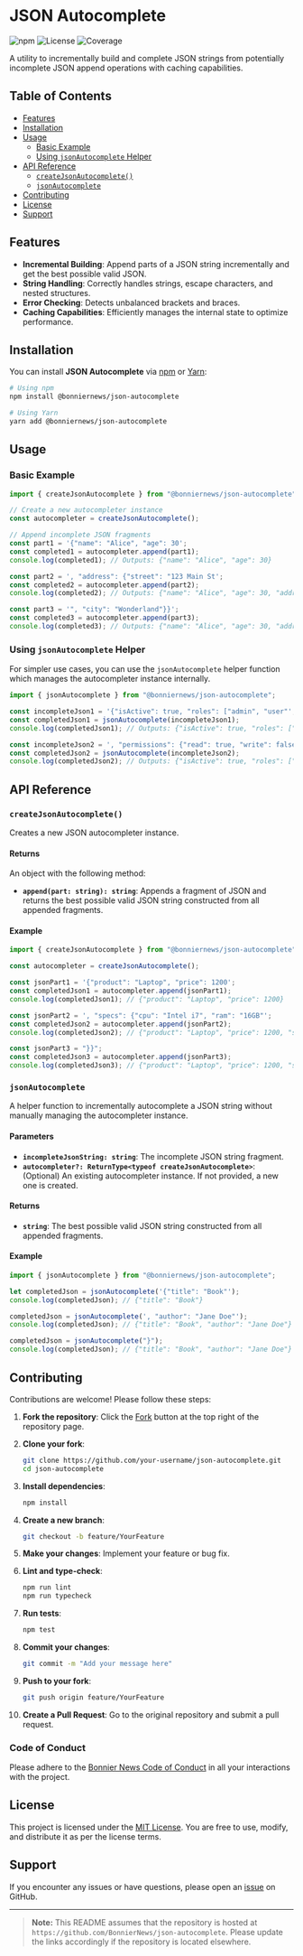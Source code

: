 # JSON Autocomplete

![npm](https://img.shields.io/npm/v/@bonniernews/json-autocomplete)
![License](https://img.shields.io/npm/l/@bonniernews/json-autocomplete)
![Coverage](https://img.shields.io/badge/coverage-100%25-brightgreen)

A utility to incrementally build and complete JSON strings from potentially incomplete JSON append operations with caching capabilities.

## Table of Contents

- [Features](#features)
- [Installation](#installation)
- [Usage](#usage)
  - [Basic Example](#basic-example)
  - [Using `jsonAutocomplete` Helper](#using-jsonautocomplete-helper)
- [API Reference](#api-reference)
  - [`createJsonAutocomplete()`](#createjsonautocomplete)
  - [`jsonAutocomplete`](#jsonautocomplete)
- [Contributing](#contributing)
- [License](#license)
- [Support](#support)

## Features

- **Incremental Building**: Append parts of a JSON string incrementally and get the best possible valid JSON.
- **String Handling**: Correctly handles strings, escape characters, and nested structures.
- **Error Checking**: Detects unbalanced brackets and braces.
- **Caching Capabilities**: Efficiently manages the internal state to optimize performance.

## Installation

You can install **JSON Autocomplete** via [npm](https://www.npmjs.com/) or [Yarn](https://yarnpkg.com/):

```bash
# Using npm
npm install @bonniernews/json-autocomplete

# Using Yarn
yarn add @bonniernews/json-autocomplete
```

## Usage

### Basic Example

```typescript
import { createJsonAutocomplete } from "@bonniernews/json-autocomplete";

// Create a new autocompleter instance
const autocompleter = createJsonAutocomplete();

// Append incomplete JSON fragments
const part1 = '{"name": "Alice", "age": 30';
const completed1 = autocompleter.append(part1);
console.log(completed1); // Outputs: {"name": "Alice", "age": 30}

const part2 = ', "address": {"street": "123 Main St';
const completed2 = autocompleter.append(part2);
console.log(completed2); // Outputs: {"name": "Alice", "age": 30, "address": {"street": "123 Main St"}}

const part3 = '", "city": "Wonderland"}}';
const completed3 = autocompleter.append(part3);
console.log(completed3); // Outputs: {"name": "Alice", "age": 30, "address": {"street": "123 Main St", "city": "Wonderland"}}
```

### Using `jsonAutocomplete` Helper

For simpler use cases, you can use the `jsonAutocomplete` helper function which manages the autocompleter instance internally.

```typescript
import { jsonAutocomplete } from "@bonniernews/json-autocomplete";

const incompleteJson1 = '{"isActive": true, "roles": ["admin", "user"';
const completedJson1 = jsonAutocomplete(incompleteJson1);
console.log(completedJson1); // Outputs: {"isActive": true, "roles": ["admin", "user"]}

const incompleteJson2 = ', "permissions": {"read": true, "write": false';
const completedJson2 = jsonAutocomplete(incompleteJson2);
console.log(completedJson2); // Outputs: {"isActive": true, "roles": ["admin", "user"], "permissions": {"read": true, "write": false}}
```

## API Reference

### `createJsonAutocomplete()`

Creates a new JSON autocompleter instance.

#### Returns

An object with the following method:

- **`append(part: string): string`**: Appends a fragment of JSON and returns the best possible valid JSON string constructed from all appended fragments.

#### Example

```typescript
import { createJsonAutocomplete } from "@bonniernews/json-autocomplete";

const autocompleter = createJsonAutocomplete();

const jsonPart1 = '{"product": "Laptop", "price": 1200';
const completedJson1 = autocompleter.append(jsonPart1);
console.log(completedJson1); // {"product": "Laptop", "price": 1200}

const jsonPart2 = ', "specs": {"cpu": "Intel i7", "ram": "16GB"';
const completedJson2 = autocompleter.append(jsonPart2);
console.log(completedJson2); // {"product": "Laptop", "price": 1200, "specs": {"cpu": "Intel i7", "ram": "16GB"}}

const jsonPart3 = "}}";
const completedJson3 = autocompleter.append(jsonPart3);
console.log(completedJson3); // {"product": "Laptop", "price": 1200, "specs": {"cpu": "Intel i7", "ram": "16GB"}}
```

### `jsonAutocomplete`

A helper function to incrementally autocomplete a JSON string without manually managing the autocompleter instance.

#### Parameters

- **`incompleteJsonString: string`**: The incomplete JSON string fragment.
- **`autocompleter?: ReturnType<typeof createJsonAutocomplete>`**: (Optional) An existing autocompleter instance. If not provided, a new one is created.

#### Returns

- **`string`**: The best possible valid JSON string constructed from all appended fragments.

#### Example

```typescript
import { jsonAutocomplete } from "@bonniernews/json-autocomplete";

let completedJson = jsonAutocomplete('{"title": "Book"');
console.log(completedJson); // {"title": "Book"}

completedJson = jsonAutocomplete(', "author": "Jane Doe"');
console.log(completedJson); // {"title": "Book", "author": "Jane Doe"}

completedJson = jsonAutocomplete("}");
console.log(completedJson); // {"title": "Book", "author": "Jane Doe"}
```

## Contributing

Contributions are welcome! Please follow these steps:

1. **Fork the repository**: Click the [Fork](https://github.com/BonnierNews/json-autocomplete/fork) button at the top right of the repository page.
2. **Clone your fork**:

   ```bash
   git clone https://github.com/your-username/json-autocomplete.git
   cd json-autocomplete
   ```

3. **Install dependencies**:

   ```bash
   npm install
   ```

4. **Create a new branch**:

   ```bash
   git checkout -b feature/YourFeature
   ```

5. **Make your changes**: Implement your feature or bug fix.
6. **Lint and type-check**:

   ```bash
   npm run lint
   npm run typecheck
   ```

7. **Run tests**:

   ```bash
   npm test
   ```

8. **Commit your changes**:

   ```bash
   git commit -m "Add your message here"
   ```

9. **Push to your fork**:

   ```bash
   git push origin feature/YourFeature
   ```

10. **Create a Pull Request**: Go to the original repository and submit a pull request.

### Code of Conduct

Please adhere to the [Bonnier News Code of Conduct](https://github.com/BonnierNews/json-autocomplete/blob/main/CODE_OF_CONDUCT.md) in all your interactions with the project.

## License

This project is licensed under the [MIT License](./LICENSE). You are free to use, modify, and distribute it as per the license terms.

## Support

If you encounter any issues or have questions, please open an [issue](https://github.com/BonnierNews/json-autocomplete/issues) on GitHub.

---

> **Note:** This README assumes that the repository is hosted at `https://github.com/BonnierNews/json-autocomplete`. Please update the links accordingly if the repository is located elsewhere.
